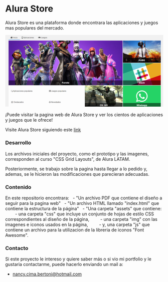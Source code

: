 # Alura Store

Alura Store es una plataforma donde encontrara las aplicaciones y juegos mas populares del mercado.

![Alura Store screenshot](assets/img/screenshot.png)

¡Puede visitar la pagina web de Alura Store y ver los cientos de aplicaciones y juegos que le ofrece!

Visite Alura Store siguiendo este [link](https://nancycima.github.io/AluraStore/)

### Desarrollo

Los archivos iniciales del proyecto, como el prototipo y las imagenes, corresponden al curso "CSS Grid Layouts", de Alura LATAM.

Posteriormente, se trabajo sobre la pagina hasta llegar a lo pedido y, ademas, se le hicieron las modificaciones que parecieran adecuadas.

### Contenido
En este repositorio encontrara:
  - "Un archivo PDF que contiene el diseño a seguir para la pagina web"
  - "Un archivo HTML llamado "index.html" que contiene la estructura de la página"
  - "Una carpeta "assets" que contiene:
        - una carpeta "css" que incluye un conjunto de hojas de estilo CSS correspondientes al diseño de la página,
        - una carpeta "img" con las imagenes e iconos usados en la página,
        - y, una carpeta "js" que contiene un archivo para la utilizacion de la libreria de iconos "Font Awesome".



### Contacto
Si este proyecto le intereso y quiere saber más o si vio mi portfolio y le gustaria contactarme, puede hacerlo enviando un mail a:
- nancy.cima.bertoni@hotmail.com



